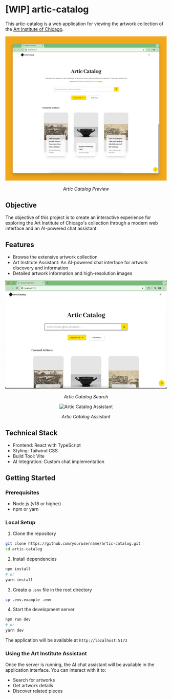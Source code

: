 # [WIP] artic-catalog

This artic-catalog is a web application for viewing the artwork collection of the [Art Institute of Chicago](https://www.artic.edu).

<div align="center">
  <img src="img/demo-home-img.png" alt="Artic Catalog Preview" width="600"/>
  <p><em>Artic Catalog Preview</em></p>

</div>

## Objective

The objective of this project is to create an interactive experience for exploring the Art Institute of Chicago's collection through a modern web interface and an AI-powered chat assistant.

## Features

-   Browse the extensive artwork collection
-   Art Institute Assistant: An AI-powered chat interface for artwork discovery and information
-   Detailed artwork information and high-resolution images

<div align="center">
  <img src="img/demo-search.gif" alt="Artic Catalog Search" width="600"/>
  <p><em>Artic Catalog Search</em></p>
</div>

<div align="center">
  <img src="img/demo-aia.gif" alt="Artic Catalog Assistant" width="600"/>
  <p><em>Artic Catalog Assistant</em></p>
</div>

## Technical Stack

-   Frontend: React with TypeScript
-   Styling: Tailwind CSS
-   Build Tool: Vite
-   AI Integration: Custom chat implementation

## Getting Started

### Prerequisites

-   Node.js (v18 or higher)
-   npm or yarn

### Local Setup

1. Clone the repository

```bash
git clone https://github.com/yourusername/artic-catalog.git
cd artic-catalog
```

2. Install dependencies

```bash
npm install
# or
yarn install
```

3. Create a `.env` file in the root directory

```bash
cp .env.example .env
```

4. Start the development server

```bash
npm run dev
# or
yarn dev
```

The application will be available at `http://localhost:5173`

### Using the Art Institute Assistant

Once the server is running, the AI chat assistant will be available in the application interface. You can interact with it to:

-   Search for artworks
-   Get artwork details
-   Discover related pieces
